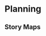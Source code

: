 # Planning
<!-- 5.1.1 Planning
A misconception of Agile development is that it involves no planning and no promises.
The purpose of this LO is to give learners a view of different planning stages and timeframes, separating release-level planning from daily & task-level planning. To be acceptable, this LO should include examples of project chartering, release planning, and iteration planning. -->

## Story Maps
